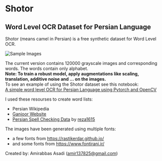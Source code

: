 # Shotor
## Word Level OCR Dataset for Persian Language
Shotor (means camel in Persian) is a free synthetic dataset for Word Level OCR.

![Sample Images](https://raw.githubusercontent.com/amirabbasasadi/Shotor/master/demo.png)  

The current version contains 120000 grayscale images and corresponding words. The words contain only alphabet.  
**Note: To train a robust model, apply augmentations like scaling, translation, additive noise and ...  on the images.**  
To see an example of using the Shotor dataset see this notebook:  
[A simple word level OCR for Persian Language using Pytorch and OpenCV](https://github.com/amirabbasasadi/PersianOCR)  


I used these resourses to create word lists:  
- Persian Wikipedia
- [Ganjoor Website](https://ganjoor.net/)
- [Persian Spell Checking Data](https://github.com/reza1615/Persian-Spell-checker) by [reza1615](https://github.com/reza1615)

The images have been generated using multiple fonts:
- a few fonts from https://rastikerdar.github.io/
- and some fonts from https://www.fontirani.ir/  

Created by: Amirabbas Asadi (amir137825@gmail.com)
